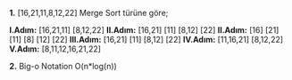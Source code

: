 **1.** [16,21,11,8,12,22] Merge Sort türüne göre;

**I.Adım:**
[16,21,11]          [8,12,22]
**II.Adım:**
[16,21] [11]        [8,12]  [22]
**II.Adım:**
[16] [21] [11]      [8] [12] [22]
**III.Adım:**
[16,21] [11]        [8,12]  [22]
**IV.Adım:**
[11,16,21]          [8,12,22]
**V.Adım:**
[8,11,12,16,21,22]

**2.** Big-o Notation O(n*log(n))